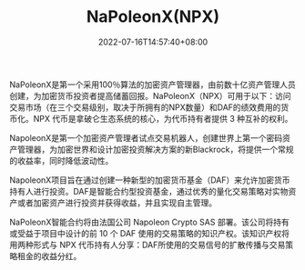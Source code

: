 ﻿---
weight: 
title: "NaPoleonX(NPX)"
description: "NaPoleonX是第一个采用100％算法的加密资产管理器，由前数十亿资产管理人员创建，为加密货币投资者提高储蓄回报"
date: 2022-07-16T14:57:40+08:00
lastmod: 2022-07-16T14:57:40+08:00
draft: false
authors: ["Simon"]
featuredImage: "napoleonxnpx.jpg"
link: "https://napoleonx.ai/"
tags: ["数字代币","NaPoleonX(NPX)"]
categories: ["navigation"]
navigation: ["数字代币"]
lightgallery: true
toc: true
pinned: false
recommend: false
recommend1: false
---
NaPoleonX是第一个采用100％算法的加密资产管理器，由前数十亿资产管理人员创建，为加密货币投资者提高储蓄回报。NaPoleonX（NPX）可用于以下：访问交易市场（在三个交易级别，取决于所拥有的NPX数量）和DAF的绩效费用的货币化。NPX 代币是拿破仑生态系统的核心，为代币持有者提供 3 种互补的权利。

NapoleonX是第一个加密资产管理者试点交易机器人，创建世界上第一个密码资产管理器，为加密世界和设计加密投资解决方案的新Blackrock，将提供一个常规的收益率，同时降低波动性。

NapoleonX项目旨在通过创建一种新型的加密货币基金（DAF）来允许加密货币持有人进行投资。DAF是智能合约型投资基金，通过优秀的量化交易策略对实物资产或者加密资产进行投资并获得收益，并且实现自主管理。

NaPoleonX智能合约将由法国公司 Napoleon Crypto SAS 部署。该公司将持有或受益于项目中设计的前 10 个 DAF 使用的交易策略的知识产权。该知识产权将用两种形式与 NPX 代币持有人分享：DAF所使用的交易信号的扩散传播与交易策略租金的收益分红。